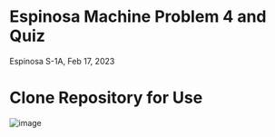 # Espinosa Machine Problem 4 and Quiz
Espinosa S-1A, Feb 17, 2023

# Clone Repository for Use
![image](https://user-images.githubusercontent.com/109223910/219694394-ad878cbb-f43f-4a00-8918-6f7b609f217b.png)
